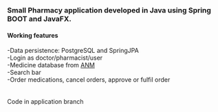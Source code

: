 <h3>Small Pharmacy application developed in Java using Spring BOOT and JavaFX.</h3>

<h4>Working features</h4>
-Data persistence: PostgreSQL and SpringJPA <br>
-Login as doctor/pharmacist/user <br>
-Medicine database from <a href="https://www.anm.ro/nomenclator/medicamente">ANM</a> <br>
-Search bar <br>
-Order medications, cancel orders, approve or fulfil order <br>
<br>
<br>
Code in application branch
